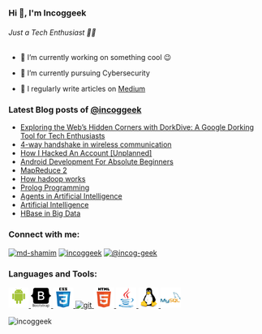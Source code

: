 <h3>Hi 👋, I'm Incoggeek</h3>
<h6>Just a Tech Enthusiast 👨‍💻</h6>

- 🔭 I’m currently working on something cool 😉

- 🌱 I’m currently pursuing Cybersecurity

- 📝 I regularly write articles on [Medium](https://incog-geek.medium.com/)

### Latest Blog posts of [@incoggeek](https://github.com/incoggeek)
<!-- BLOG-POST-LIST:START -->
- [Exploring the Web’s Hidden Corners with DorkDive: A Google Dorking Tool for Tech Enthusiasts](https://infosecwriteups.com/exploring-the-webs-hidden-corners-with-dorkdive-a-google-dorking-tool-for-tech-enthusiasts-c66816493c76?source=rss-ae85c9e708cc------2)
- [4-way handshake in wireless communication](https://infosecwriteups.com/4-way-handshake-in-wireless-communication-9e3d869f18be?source=rss-ae85c9e708cc------2)
- [How I Hacked An Account [Unplanned]](https://infosecwriteups.com/how-i-hacked-an-account-unplanned-86e1e2a8b2ac?source=rss-ae85c9e708cc------2)
- [Android Development For Absolute Beginners](https://medium.com/javarevisited/android-development-for-absolute-beginners-44098675d7ee?source=rss-ae85c9e708cc------2)
- [MapReduce 2](https://incog-geek.medium.com/mapreduce-2-1352a62df8e9?source=rss-ae85c9e708cc------2)
- [How hadoop works](https://incog-geek.medium.com/how-hadoop-works-42cb88668863?source=rss-ae85c9e708cc------2)
- [Prolog Programming](https://incog-geek.medium.com/prolog-programming-9beb258f113b?source=rss-ae85c9e708cc------2)
- [Agents in Artificial Intelligence](https://incog-geek.medium.com/agents-in-artificial-intelligence-2bbf92ecb2ed?source=rss-ae85c9e708cc------2)
- [Artificial Intelligence](https://incog-geek.medium.com/artificial-intelligence-5fb9fb0c182a?source=rss-ae85c9e708cc------2)
- [HBase in Big Data](https://incog-geek.medium.com/hbase-in-big-data-3b6da8334914?source=rss-ae85c9e708cc------2)
<!-- BLOG-POST-LIST:END -->

<h3 align="left">Connect with me:</h3>
<p align="left">
<a href="https://linkedin.com/in/mohd-shamim" target="blank"><img align="center" src="https://raw.githubusercontent.com/rahuldkjain/github-profile-readme-generator/master/src/images/icons/Social/linked-in-alt.svg" alt="md-shamim" height="30" width="30" /></a>
<a href="https://instagram.com/incoggeek" target="blank"><img align="center" src="https://raw.githubusercontent.com/rahuldkjain/github-profile-readme-generator/master/src/images/icons/Social/instagram.svg" alt="incoggeek" height="30" width="30" /></a>
<a href="https://medium.com/@incog-geek" target="blank"><img align="center" src="https://raw.githubusercontent.com/rahuldkjain/github-profile-readme-generator/master/src/images/icons/Social/medium.svg" alt="@incog-geek" height="30" width="30" /></a>
</p>

<h3 align="left">Languages and Tools:</h3>
<p align="left"> <a href="https://developer.android.com" target="_blank" rel="noreferrer"> <img src="https://raw.githubusercontent.com/devicons/devicon/master/icons/android/android-original-wordmark.svg" alt="android" width="40" height="40"/> </a> <a href="https://getbootstrap.com" target="_blank" rel="noreferrer"> <img src="https://raw.githubusercontent.com/devicons/devicon/master/icons/bootstrap/bootstrap-plain-wordmark.svg" alt="bootstrap" width="40" height="40"/> </a> <a href="https://www.w3schools.com/css/" target="_blank" rel="noreferrer"> <img src="https://raw.githubusercontent.com/devicons/devicon/master/icons/css3/css3-original-wordmark.svg" alt="css3" width="40" height="40"/> </a> <a href="https://git-scm.com/" target="_blank" rel="noreferrer"> <img src="https://www.vectorlogo.zone/logos/git-scm/git-scm-icon.svg" alt="git" width="40" height="40"/> </a> <a href="https://www.w3.org/html/" target="_blank" rel="noreferrer"> <img src="https://raw.githubusercontent.com/devicons/devicon/master/icons/html5/html5-original-wordmark.svg" alt="html5" width="40" height="40"/> </a> <a href="https://www.java.com" target="_blank" rel="noreferrer"> <img src="https://raw.githubusercontent.com/devicons/devicon/master/icons/java/java-original.svg" alt="java" width="40" height="40"/> </a> <a href="https://www.linux.org/" target="_blank" rel="noreferrer"> <img src="https://raw.githubusercontent.com/devicons/devicon/master/icons/linux/linux-original.svg" alt="linux" width="40" height="40"/> </a> <a href="https://www.mysql.com/" target="_blank" rel="noreferrer"> <img src="https://raw.githubusercontent.com/devicons/devicon/master/icons/mysql/mysql-original-wordmark.svg" alt="mysql" width="40" height="40"/> </a> </p>

<p><img align="center" src="https://github-readme-stats.vercel.app/api/top-langs?username=incoggeek&show_icons=true&locale=en&layout=compact" alt="incoggeek" /></p>

